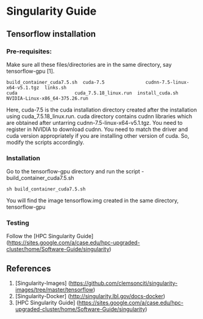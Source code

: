 # Singularity Guide

## Tensorflow installation
### Pre-requisites: 
Make sure all these files/directories are in the same directory, say tensorflow-gpu [1].
```
build_container_cuda7.5.sh  cuda-7.5               cudnn-7.5-linux-x64-v5.1.tgz  links.sh                        
cuda                     cuda_7.5.18_linux.run  install_cuda.sh               NVIDIA-Linux-x86_64-375.26.run
```
Here, cuda-7.5 is the cuda installation directory created after the installation using cuda_7.5.18_linux.run. cuda directory contains cudnn libraries which are obtained after untarring cudnn-7.5-linux-x64-v5.1.tgz. You need to register in NVIDIA to download cudnn. You need to match the driver and cuda version appropriately if you are installing other version of cuda. So, modify the scripts accordingly.

### Installation
Go to the tensorflow-gpu directory and run the script - build_container_cuda7.5.sh
```
sh build_container_cuda7.5.sh
```
You will find the image tensorflow.img created in the same directory, tensorflow-gpu

### Testing
Follow the [HPC Singularity Guide] (https://sites.google.com/a/case.edu/hpc-upgraded-cluster/home/Software-Guide/singularity)

## References
1. [Singularity-Images] (https://github.com/clemsonciti/singularity-images/tree/master/tensorflow)
2. [Singularity-Docker] (http://singularity.lbl.gov/docs-docker)
3. [HPC Singularity Guide]  (https://sites.google.com/a/case.edu/hpc-upgraded-cluster/home/Software-Guide/singularity)
